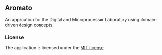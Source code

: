 ## Aromato

An application for the Digital and Microprocessor Laboratory using domain-driven design concepts.

### License

The application is licensed under the [MIT license](http://opensource.org/licenses/MIT)